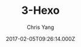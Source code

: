 ---
title: 3-Hexo
github: https://github.com/yelog/hexo-theme-3-hexo
demo: https://yelog.org/
author: Chris Yang
ssg:
  - Hexo
cms:
  - Markdown
date: 2017-02-05T09:26:14.000Z
description: hexo主题：三段式设计，极简，方便
draft: true
publish_date: '2017-02-05T09:26:14Z'
update_date: '2022-06-27T09:10:08Z'
github_star: 534
github_fork: 179
---